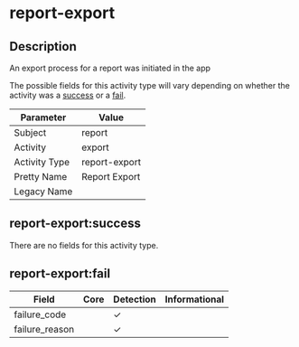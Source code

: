 report-export
=============

Description
-----------
An export process for a report was initiated in the app

The possible fields for this activity type will vary depending on whether the activity was a [success](#report-exportsuccess) or a [fail](#report-exportfail).

| Parameter     | Value         |
| ------------- | ------------- |
| Subject       | report        |
| Activity      | export        |
| Activity Type | report-export |
| Pretty Name   | Report Export |
| Legacy Name   |               |

report-export:success
---------------------

There are no fields for this activity type.


report-export:fail
------------------

| Field          | Core | Detection | Informational |
| -------------- | ---- | --------- | ------------- |
| failure_code   |      | &#10003;  |               |
| failure_reason |      | &#10003;  |               |